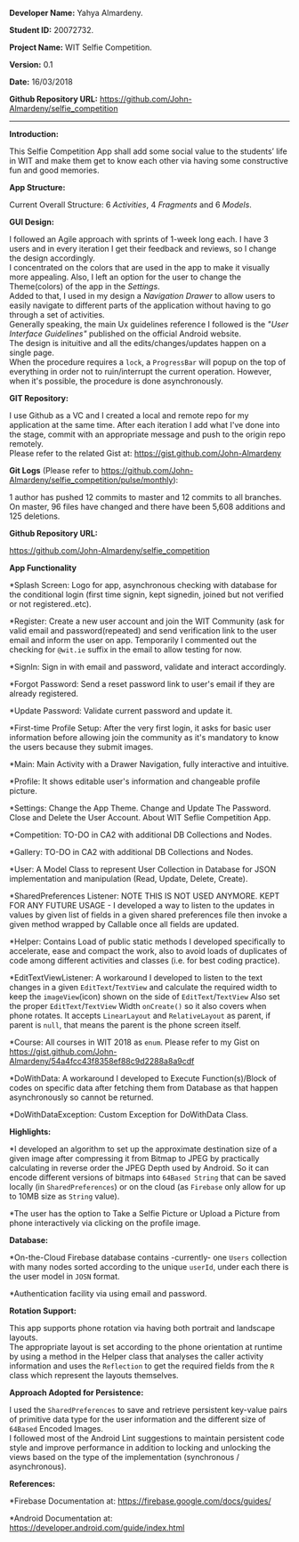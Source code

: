 **Developer Name:** Yahya Almardeny.

**Student ID:** 20072732.

**Project Name:** WIT Selfie Competition.

**Version:** 0.1

**Date:** 16/03/2018
 
**Github Repository URL:** https://github.com/John-Almardeny/selfie_competition


 - - - -


**Introduction:**

This Selfie Competition App shall add some social value to the students’ life in WIT and make them get to know each other via having some constructive fun and good memories.


**App Structure:**

Current Overall Structure: 6 *Activities*, 4 *Fragments* and 6 *Models*.


**GUI Design:**

I followed an Agile approach with sprints of 1-week long each. I have 3 users and in every iteration I get their feedback and reviews, so I change the design accordingly.<br>
I concentrated on the colors that are used in the app to make it visually more appealing. Also, I left an option for the user to change the Theme(colors) of the app in the *Settings*.<br>
Added to that, I used in my design a *Navigation Drawer* to allow users to easily navigate to different parts of the application without having to go through a set of activities.<br>
Generally speaking, the main Ux guidelines reference I followed is the *"User Interface Guidelines"* published on the official Android website.<br>
The design is inituitive and all the edits/changes/updates happen on a single page.<br>
When the procedure requires a `lock`, a `ProgressBar` will popup on the top of everything in order not to ruin/interrupt the current operation. However, when it's possible, the procedure is done asynchronously. 



**GIT Repository:**

I use Github as a VC and I created a local and remote repo for my application at the same time. After each iteration I add what I've done into the stage, commit with an appropriate message and push to the origin repo remotely.<br>
Please refer to the related Gist at: https://gist.github.com/John-Almardeny

**Git Logs** (Please refer to https://github.com/John-Almardeny/selfie_competition/pulse/monthly):

1 author has pushed 12 commits to master and 12 commits to all branches.<br> 
On master, 96 files have changed and there have been 5,608 additions and 125 deletions.

**Github Repository URL:**
 
https://github.com/John-Almardeny/selfie_competition


**App Functionality**

*Splash Screen: Logo for app, asynchronous checking with database for the conditional login (first time signin, kept signedin, joined but not verified or not registered..etc).

*Register: Create a new user account and join the WIT Community (ask for valid email and password(repeated) and send verification link to the user email and inform the user on app. Temporarily I commented out the checking for `@wit.ie` suffix in the email to allow testing for now.

*SignIn: Sign in with email and password, validate and interact accordingly.

*Forgot Password: Send a reset password link to user's email if they are already registered.

*Update Password: Validate current password and update it.

*First-time Profile Setup: After the very first login, it asks for basic user information before allowing join the community as it's mandatory to know the users because they submit images.

*Main: Main Activity with a Drawer Navigation, fully interactive and intuitive.

*Profile: It shows editable user's information and changeable profile picture.

*Settings: Change the App Theme. Change and Update The Password. Close and Delete the User Account. About WIT Seflie Competition App.

*Competition: TO-DO in CA2 with additional DB Collections and Nodes.

*Gallery: TO-DO in CA2 with additional DB Collections and Nodes.

*User: A Model Class to represent User Collection in Database for JSON implementation and manipulation (Read, Update, Delete, Create).

*SharedPreferences Listener: NOTE THIS IS NOT USED ANYMORE. KEPT FOR ANY FUTURE USAGE - I developed a way to listen to the updates in values by given list of fields in a given shared preferences file then invoke a given method wrapped by Callable once all fields are updated.

*Helper: Contains Load of public static methods I developed specifically to accelerate, ease and compact the work, also to avoid loads of duplicates of code among different activities and classes (i.e. for best coding practice).

*EditTextViewListener: A workaround I developed to listen to the text changes in a given `EditText`/`TextView` and calculate the required width to keep the `imageView`(icon) shown on the side of `EditText`/`TextView` Also set the proper `EditText`/`TextView` Width `onCreate()` so it also covers when phone rotates. It accepts `LinearLayout` and `RelativeLayout` as parent, if parent is `null`, that means the parent is the phone screen itself.

*Course: All courses in WIT 2018 as `enum`. Please refer to my Gist on https://gist.github.com/John-Almardeny/54a4fcc43f8358ef88c9d2288a8a9cdf

*DoWithData: A workaround I developed to Execute Function(s)/Block of codes on specific data after fetching them from Database as that happen asynchronously so cannot be returned.

*DoWithDataException: Custom Exception for DoWithData Class.


**Highlights:**

*I developed an algorithm to set up the approximate destination size of a given image after compressing it from Bitmap to JPEG by practically calculating in reverse order the JPEG Depth used by Android. So it can encode different versions of bitmaps into `64Based String` that can be saved locally (in `SharedPreferences`) or on the cloud (as `Firebase` only allow for up to 10MB size as `String` value).

*The user has the option to Take a Selfie Picture or Upload a Picture from phone interactively via clicking on the profile image. 


**Database:**

*On-the-Cloud Firebase database contains -currently- one `Users` collection with many nodes sorted according to the unique `userId`, under each there is the user model in `JOSN` format.

*Authentication facility via using email and password.


**Rotation Support:**

This app supports phone rotation via having both portrait and landscape layouts.<br>
The appropriate layout is set according to the phone orientation at runtime by using a method in the Helper class that analyses the caller activity information and uses the `Reflection` to get the required fields from the `R` class which represent the layouts themselves.


**Approach Adopted for Persistence:**

I used the `SharedPreferences` to save and retrieve persistent key-value pairs of primitive data type for the user information and the different size of `64Based` Encoded Images.<br>
I followed most of the Android Lint suggestions to maintain persistent code style and improve performance in addition to locking and unlocking the views based on the type of the implementation (synchronous / asynchronous). 


**References:**

*Firebase Documentation at: https://firebase.google.com/docs/guides/

*Android Documentation at: https://developer.android.com/guide/index.html


